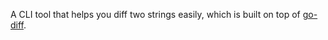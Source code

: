 A CLI tool that helps you diff two strings easily, which is built on top of [go-diff](https://github.com/sergi/go-diff).